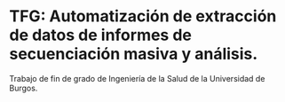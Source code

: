 # TFG: Automatización de extracción de datos de informes de secuenciación masiva y análisis.
Trabajo de fin de grado de Ingeniería de la Salud de la Universidad de Burgos.
